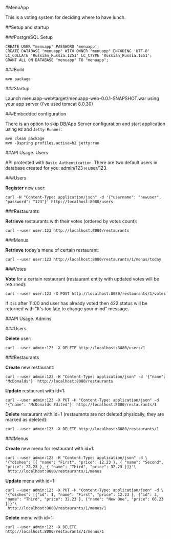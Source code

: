 #MenuApp

This is a voting system for deciding where to have lunch.

##Setup and startup

###PostgreSQL Setup

    CREATE USER "menuapp" PASSWORD 'menuapp';
    CREATE DATABASE "menuapp" WITH OWNER "menuapp" ENCODING 'UTF-8' LC_COLLATE 'Russian_Russia.1251' LC_CTYPE 'Russian_Russia.1251';
    GRANT ALL ON DATABASE "menuapp" TO "menuapp";

###Build

    mvn package

###Startup

Launch menuapp-web\target\menuapp-web-0.0.1-SNAPSHOT.war using your app server (I've used tomcat 8.0.30)

###Embedded configuration

There is an option to skip DB/App Server configuration and start application using `H2` and `Jetty Runner`:

    mvn clean package
    mvn -Dspring.profiles.active=h2 jetty:run

##API Usage. Users

API protected with `Basic Authentication`. There are two default users in database created for you: admin/123 и user/123.

###Users

**Register** new user:

    curl -H "Content-Type: application/json" -d '{"username": "newuser", "password": "123"}' http://localhost:8080/users

###Restaurants

**Retrieve** restaurants with their votes (ordered by votes count):

    curl --user user:123 http://localhost:8080/restaurants

###Menus

**Retrieve** today's menu of certain restaurant:

    curl --user user:123 http://localhost:8080/restaurants/1/menus/today

###Votes

**Vote** for a certain restaurant (restaurant entity with updated votes will be returned):

    curl --user user:123 -X POST http://localhost:8080/restaurants/1/votes

If it is after 11:00 and user has already voted then 422 status will be returned with "It's too late to change your mind" message.

##API Usage. Admins

###Users

**Delete** user:

    curl --user admin:123 -X DELETE http://localhost:8080/users/1

###Restaurants

**Create** new restaurant:

    curl --user admin:123 -H "Content-Type: application/json" -d '{"name": "McDonalds"}' http://localhost:8080/restaurants

**Update** restaurant with id=1:

    curl --user admin:123 -X PUT -H "Content-Type: application/json" -d '{"name": "McDonalds Edited"}' http://localhost:8080/restaurants/1

**Delete** restaurant with id=1 (restaurants are not deleted physically, they are marked as deleted):

    curl --user admin:123 -X DELETE http://localhost:8080/restaurants/1

###Menus

**Create** new menu for restaurant with id=1:

    curl --user admin:123 -H "Content-Type: application/json" -d \
    '{"dishes": [{ "name": "First", "price": 12.23 }, { "name": "Second", "price": 22.23 }, { "name": "Third", "price": 32.23 }]}'\
     http://localhost:8080/restaurants/1/menus

**Update** menu with id=1:

    curl --user admin:123 -X PUT -H "Content-Type: application/json" -d \
    '{"dishes": [{"id": 1, "name": "First", "price": 12.23 }, {"id": 3, "name": "Third", "price": 32.23 }, {"name": "New One", "price": 66.23 }]}'\
     http://localhost:8080/restaurants/1/menus/1

**Delete** menu with id=1:

    curl --user admin:123 -X DELETE http://localhost:8080/restaurants/1/menus/1